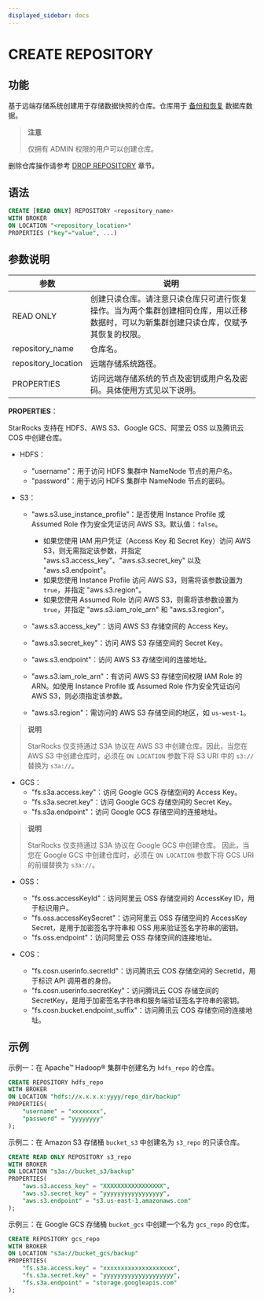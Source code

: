 ```yaml
---
displayed_sidebar: docs
---
```


# CREATE REPOSITORY

## 功能

基于远端存储系统创建用于存储数据快照的仓库。仓库用于 [备份和恢复](../../../administration/Backup_and_restore.md) 数据库数据。

> **注意**
>
> 仅拥有 ADMIN 权限的用户可以创建仓库。

删除仓库操作请参考 [DROP REPOSITORY](../data-definition/DROP_REPOSITORY.md) 章节。

## 语法

```SQL
CREATE [READ ONLY] REPOSITORY <repository_name>
WITH BROKER
ON LOCATION "<repository_location>"
PROPERTIES ("key"="value", ...)
```

## 参数说明

| **参数**            | **说明**                                                     |
| ------------------- | ------------------------------------------------------------ |
| READ ONLY           | 创建只读仓库。请注意只读仓库只可进行恢复操作。当为两个集群创建相同仓库，用以迁移数据时，可以为新集群创建只读仓库，仅赋予其恢复的权限。|
| repository_name     | 仓库名。                                                     |
| repository_location | 远端存储系统路径。                                           |
| PROPERTIES          | 访问远端存储系统的节点及密钥或用户名及密码。具体使用方式见以下说明。 |

**PROPERTIES**：

StarRocks 支持在 HDFS、AWS S3、Google GCS、阿里云 OSS 以及腾讯云 COS 中创建仓库。

- HDFS：
  - "username"：用于访问 HDFS 集群中 NameNode 节点的用户名。
  - "password"：用于访问 HDFS 集群中 NameNode 节点的密码。

- S3：
  - "aws.s3.use_instance_profile"：是否使用 Instance Profile 或 Assumed Role 作为安全凭证访问 AWS S3。默认值：`false`。

    - 如果您使用 IAM 用户凭证（Access Key 和 Secret Key）访问 AWS S3，则无需指定该参数，并指定 "aws.s3.access_key"、"aws.s3.secret_key" 以及 "aws.s3.endpoint"。
    - 如果您使用 Instance Profile 访问 AWS S3，则需将该参数设置为 `true`，并指定 "aws.s3.region"。
    - 如果您使用 Assumed Role 访问 AWS S3，则需将该参数设置为 `true`，并指定 "aws.s3.iam_role_arn" 和 "aws.s3.region"。

  - "aws.s3.access_key"：访问 AWS S3 存储空间的 Access Key。
  - "aws.s3.secret_key"：访问 AWS S3 存储空间的 Secret Key。
  - "aws.s3.endpoint"：访问 AWS S3 存储空间的连接地址。
  - "aws.s3.iam_role_arn"：有访问 AWS S3 存储空间权限 IAM Role 的 ARN。如使用 Instance Profile 或 Assumed Role 作为安全凭证访问 AWS S3，则必须指定该参数。
  - "aws.s3.region"：需访问的 AWS S3 存储空间的地区，如 `us-west-1`。

> **说明**
>
> StarRocks 仅支持通过 S3A 协议在 AWS S3 中创建仓库。因此，当您在 AWS S3 中创建仓库时，必须在 `ON LOCATION` 参数下将 S3 URI 中的 `s3://` 替换为 `s3a://`。

- GCS：
  - "fs.s3a.access.key"：访问 Google GCS 存储空间的 Access Key。
  - "fs.s3a.secret.key"：访问 Google GCS 存储空间的 Secret Key。
  - "fs.s3a.endpoint"：访问 Google GCS 存储空间的连接地址。

> **说明**
>
> StarRocks 仅支持通过 S3A 协议在 Google GCS 中创建仓库。 因此，当您在 Google GCS 中创建仓库时，必须在 `ON LOCATION` 参数下将 GCS URI 的前缀替换为 `s3a://`。

- OSS：
  - "fs.oss.accessKeyId"：访问阿里云 OSS 存储空间的 AccessKey ID，用于标识用户。
  - "fs.oss.accessKeySecret"：访问阿里云 OSS 存储空间的 AccessKey Secret，是用于加密签名字符串和 OSS 用来验证签名字符串的密钥。
  - "fs.oss.endpoint"：访问阿里云 OSS 存储空间的连接地址。

- COS：
  - "fs.cosn.userinfo.secretId"：访问腾讯云 COS 存储空间的 SecretId，用于标识 API 调用者的身份。
  - "fs.cosn.userinfo.secretKey"：访问腾讯云 COS 存储空间的 SecretKey，是用于加密签名字符串和服务端验证签名字符串的密钥。
  - "fs.cosn.bucket.endpoint_suffix"：访问腾讯云 COS 存储空间的连接地址。

## 示例

示例一：在 Apache™ Hadoop® 集群中创建名为 `hdfs_repo` 的仓库。

```SQL
CREATE REPOSITORY hdfs_repo
WITH BROKER
ON LOCATION "hdfs://x.x.x.x:yyyy/repo_dir/backup"
PROPERTIES(
    "username" = "xxxxxxxx",
    "password" = "yyyyyyyy"
);
```

示例二：在 Amazon S3 存储桶 `bucket_s3` 中创建名为 `s3_repo` 的只读仓库。

```SQL
CREATE READ ONLY REPOSITORY s3_repo
WITH BROKER
ON LOCATION "s3a://bucket_s3/backup"
PROPERTIES(
    "aws.s3.access_key" = "XXXXXXXXXXXXXXXXX",
    "aws.s3.secret_key" = "yyyyyyyyyyyyyyyyy",
    "aws.s3.endpoint" = "s3.us-east-1.amazonaws.com"
);
```

示例三：在 Google GCS 存储桶 `bucket_gcs` 中创建一个名为 `gcs_repo` 的仓库。

```SQL
CREATE REPOSITORY gcs_repo
WITH BROKER
ON LOCATION "s3a://bucket_gcs/backup"
PROPERTIES(
    "fs.s3a.access.key" = "xxxxxxxxxxxxxxxxxxxx",
    "fs.s3a.secret.key" = "yyyyyyyyyyyyyyyyyyyy",
    "fs.s3a.endpoint" = "storage.googleapis.com"
);
```
